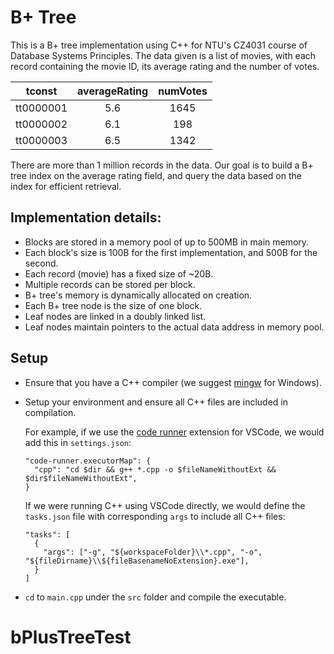 # B+ Tree

This is a B+ tree implementation using C++ for NTU's CZ4031 course of Database Systems Principles. The data given is a list of movies, with each record containing the movie ID, its average rating and the number of votes.

|  tconst   | averageRating | numVotes |
| :-------: | :-----------: | :------: |
| tt0000001 |      5.6      |   1645   |
| tt0000002 |      6.1      |   198    |
| tt0000003 |      6.5      |   1342   |

There are more than 1 million records in the data. Our goal is to build a B+ tree index on the average rating field, and query the data based on the index for efficient retrieval.

## Implementation details:

- Blocks are stored in a memory pool of up to 500MB in main memory.
- Each block's size is 100B for the first implementation, and 500B for the second.
- Each record (movie) has a fixed size of ~20B.
- Multiple records can be stored per block.
- B+ tree's memory is dynamically allocated on creation.
- Each B+ tree node is the size of one block.
- Leaf nodes are linked in a doubly linked list.
- Leaf nodes maintain pointers to the actual data address in memory pool.

## Setup

- Ensure that you have a C++ compiler (we suggest [mingw](https://sourceforge.net/projects/mingw-w64/) for Windows).
- Setup your environment and ensure all C++ files are included in compilation.

  For example, if we use the [code runner](https://marketplace.visualstudio.com/items?itemName=formulahendry.code-runner) extension for VSCode, we would add this in `settings.json`:

  ```
  "code-runner.executorMap": {
    "cpp": "cd $dir && g++ *.cpp -o $fileNameWithoutExt && $dir$fileNameWithoutExt",
  }
  ```

  If we were running C++ using VSCode directly, we would define the `tasks.json` file with corresponding `args` to include all C++ files:

  ```
  "tasks": [
    {
      "args": ["-g", "${workspaceFolder}\\*.cpp", "-o", "${fileDirname}\\${fileBasenameNoExtension}.exe"],
    }
  ]
  ```

- `cd` to `main.cpp` under the `src` folder and compile the executable.
# bPlusTreeTest
